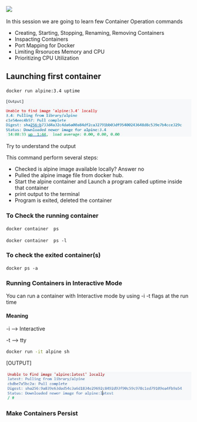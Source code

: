 <img src="images/c4logo.png">

In this session we are going to learn few Container Operation commands

  * Creating, Starting, Stopping, Renaming, Removing Containers 
  * Inspacting Containers
  * Port Mapping for Docker  
  * Limiting Rrsoruces Memory and CPU
  * Prioritizing CPU Utilization


## Launching first container
```bash
docker run alpine:3.4 uptime

```

<img src="images/docker-run-output.JPG">

Try to understand the output

This command perform several steps:
* Checked is alpine image available locally? Answer no
* Pulled the alpine image file from docker hub. 
* Start the alpine container and Launch a program called uptime inside that container
* print output to the terminal
* Program is exited, deleted the container

### To Check the running container
```
docker container  ps

docker container  ps -l
```

### To check the exited container(s)
```
docker ps -a
```

### Running Containers in Interactive Mode

You can run a container with Interactive mode by using -i -t flags at the run time 
#### Meaning 
-i --> Interactive

-t --> tty

```bash
docker run -it alpine sh
```

[OUTPUT]

<img src="images/docker-run-with-flag.JPG">

### Make Containers Persist


